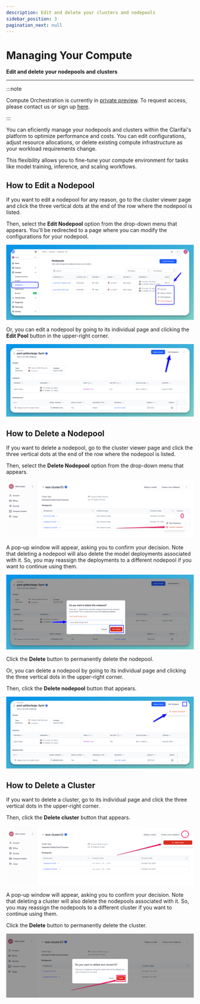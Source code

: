 ```yaml
---
description: Edit and delete your clusters and nodepools
sidebar_position: 3
pagination_next: null
---
```


# Managing Your Compute

**Edit and delete your nodepools and clusters**
<hr />

:::note

Compute Orchestration is currently in [private preview](https://docs.clarifai.com/product-updates/changelog/release-types). To request access, please contact us or sign up [here](https://forms.gle/Cj9r8wgeYk5HQ67Y9).

:::

You can eficiently manage your nodepools and clusters within the Clarifai's platform to optimize performance and costs. You can edit configurations, adjust resource allocations, or delete existing compute infrastructure as your workload requirements change. 

This flexibility allows you to fine-tune your compute environment for tasks like model training, inference, and scaling workflows.

## How to Edit a Nodepool

If you want to edit a nodepool for any reason, go to the cluster viewer page and click the three vertical dots at the end of the row where the nodepool is listed.

Then, select the **Edit Nodepool** option from the drop-down menu that appears. You'll be redirected to a page where you can modify the configurations for your nodepool. 

![ ](/img/compute-orchestration/compute-17.png)

Or, you can edit a nodepool by going to its individual page and clicking the **Edit Pool** button in the upper-right corner. 

![ ](/img/compute-orchestration/compute-18.png)

## How to Delete a Nodepool

If you want to delete a nodepool, go to the cluster viewer page and click the three vertical dots at the end of the row where the nodepool is listed.

Then, select the **Delete Nodepool** option from the drop-down menu that appears. 

![ ](/img/compute-orchestration/compute-19.png)

A pop-up window will appear, asking you to confirm your decision. Note that deleting a nodepool will also delete the model deployments associated with it. So, you may reassign the deployments to a different nodepool if you want to continue using them.

![ ](/img/compute-orchestration/compute-19-1.png)

Click the **Delete** button to permanently delete the nodepool.

Or, you can delete a nodepool by going to its individual page and clicking the three vertical dots in the upper-right corner.

Then, click the **Delete nodepool** button that appears.

![ ](/img/compute-orchestration/compute-20.png)

## How to Delete a Cluster

If you want to delete a cluster, go to its individual page and click the three vertical dots in the upper-right corner. 

Then, click the **Delete cluster** button that appears.

![ ](/img/compute-orchestration/compute-5.png)

A pop-up window will appear, asking you to confirm your decision. Note that deleting a cluster will also delete the nodepools associated with it. So, you may reassign the nodepools to a different cluster if you want to continue using them. 

Click the **Delete** button to permanently delete the cluster. 

![ ](/img/compute-orchestration/compute-6.png)